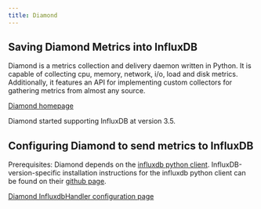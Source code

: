 ```yaml
---
title: Diamond
---
```


## Saving Diamond Metrics into InfluxDB

Diamond is a metrics collection and delivery daemon written in Python.  It is capable of collecting cpu, memory, network, i/o, load and disk metrics. Additionally, it features an API for implementing custom collectors for gathering metrics from almost any source.

[Diamond homepage](https://github.com/python-diamond)

Diamond started supporting InfluxDB at version 3.5.

## Configuring Diamond to send metrics to InfluxDB

Prerequisites: Diamond depends on the [influxdb python client](https://github.com/influxdb/influxdb-python). InfluxDB-version-specific installation instructions for the influxdb python client can be found on their [github page](https://github.com/influxdb/influxdb-python). 

[Diamond InfluxdbHandler configuration page](https://github.com/python-diamond/Diamond/wiki/handler-InfluxdbHandler)
 
